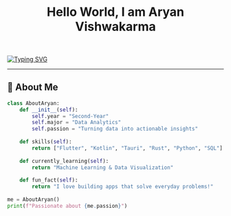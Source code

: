 <!-- added name -->
<div align="center">

# Hello World, I am Aryan Vishwakarma

</div>

<br/>

<!-- text animation -->


[![Typing SVG](https://readme-typing-svg.demolab.com?font=Fira+Code&pause=1000&width=435&lines=Welcome+to+my+GitHub!;Developer.+Problem+Solver.+Learner.;Code.+Coffee.+Repeat.;Student+by+day%2C+developer+by+night.+;Data+Analyst+%F0%9F%93%8A+%26+App+Developer+%F0%9F%93%B1;Android+%F0%9F%A4%96+%2B+Desktop+%F0%9F%96%A5%EF%B8%8F+%3D+%E2%9D%A4%EF%B8%8F;Data+%F0%9F%93%8A+%7C+Dev+%F0%9F%92%BB;%2F%2F+TODO%3A+Build+awesome+stuff+%E2%9A%A1)](https://git.io/typing-svg)

---

## 🧠 About Me

```python
class AboutAryan:
    def __init__(self):
        self.year = "Second-Year"
        self.major = "Data Analytics"
        self.passion = "Turning data into actionable insights"
        
    def skills(self):
        return ["Flutter", "Kotlin", "Tauri", "Rust", "Python", "SQL"]
    
    def currently_learning(self):
        return "Machine Learning & Data Visualization"
        
    def fun_fact(self):
        return "I love building apps that solve everyday problems!"
        
me = AboutAryan()
print(f"Passionate about {me.passion}")
```


